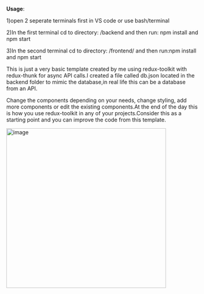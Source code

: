 **Usage**:

1)open 2 seperate terminals first in VS code or use bash/terminal

2)In the first terminal cd to directory:  /backend and then run: npm install and npm start

3)In the second terminal cd to directory: /frontend/ and then run:npm install and  npm start

This is just a very basic template created by me using redux-toolkit with redux-thunk for async API calls.I created a file called db.json located in the backend folder to mimic the database,in real life this can be a database from an API.

Change the components depending on your needs, change styling, add more components or edit the existing components.At the end of the day this is how you use redux-toolkit in any of your projects.Consider this as a starting point and you can improve the code from this template.

<img width="419" alt="image" src="https://user-images.githubusercontent.com/40856827/197387739-0fe30b5b-72ba-464e-a7e4-fe2451a257d0.png">

